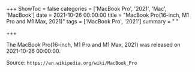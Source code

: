 +++
ShowToc = false
categories = ['MacBook Pro', '2021', 'Mac', 'MacBook']
date = 2021-10-26 00:00:00
title = "MacBook Pro(16-inch, M1 Pro and M1 Max, 2021)"
tags = ['MacBook Pro', '2021']
summary = " "

+++

The MacBook Pro(16-inch, M1 Pro and M1 Max, 2021) was released on 2021-10-26 00:00:00.

Source: `https://en.wikipedia.org/wiki/MacBook_Pro`


